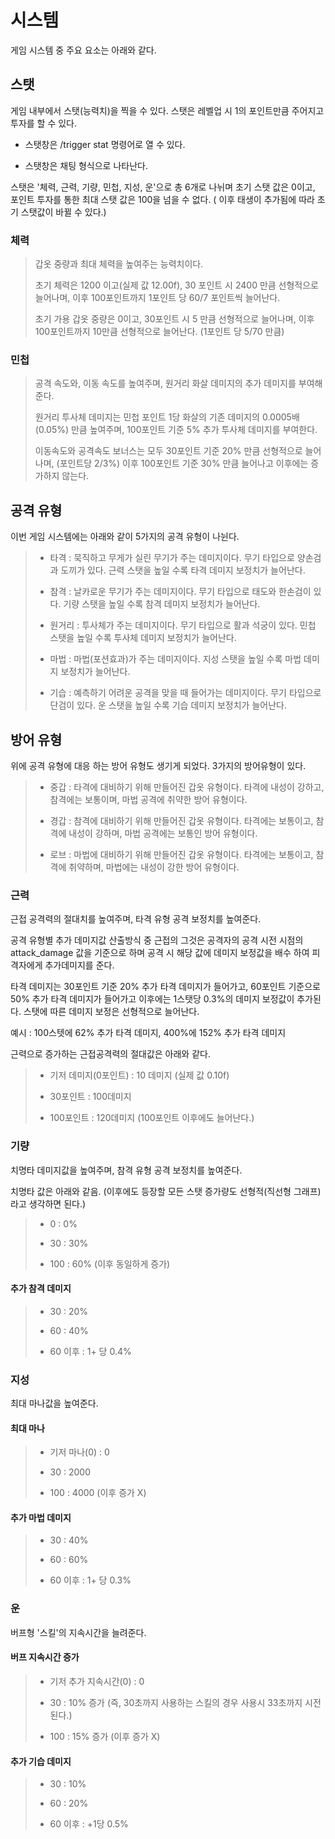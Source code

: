 # 시스템

게임 시스템 중 주요 요소는 아래와 같다.

## 스탯

게임 내부에서 스탯(능력치)을 찍을 수 있다. 스탯은 레벨업 시 1의 포인트만큼 주어지고 투자를 할 수 있다.

- 스탯창은 /trigger stat 명령어로 열 수 있다.

- 스탯창은 채팅 형식으로 나타난다.

스탯은 '체력, 근력, 기량, 민첩, 지성, 운'으로 총 6개로 나뉘며 초기 스탯 값은 0이고, 포인트 투자를 통한 최대 스탯 값은 100을 넘을 수 없다. ( 이후 태생이 추가됨에 따라 초기 스탯값이 바뀔 수 있다.)

### 체력

> 갑옷 중량과 최대 체력을 높여주는 능력치이다.
> 
> 초기 체력은 1200 이고(실제 값 12.00f), 30 포인트 시 2400 만큼 선형적으로 늘어나며, 이후 100포인트까지 1포인트 당 60/7 포인트씩 늘어난다.
> 
> 초기 가용 갑옷 중량은 0이고, 30포인트 시 5 만큼 선형적으로 늘어나며, 이후 100포인트까지 10만큼 선형적으로 늘어난다. (1포인트 당 5/70 만큼)

### 민첩

> 공격 속도와, 이동 속도를 높여주며, 원거리 화살 데미지의 추가 데미지를 부여해준다.
> 
> 원거리 투사체 데미지는 민첩 포인트 1당 화살의 기존 데미지의 0.0005배 (0.05%) 만큼 높여주며, 100포인트 기준 5% 추가 투사체 데미지를 부여한다.
> 
> 이동속도와 공격속도 보너스는 모두 30포인트 기준 20% 만큼 선형적으로 늘어나며, (포인트당 2/3%) 이후 100포인트 기준 30% 만큼 늘어나고 이후에는 증가하지 않는다.

## 공격 유형

이번 게임 시스템에는 아래와 같이 5가지의 공격 유형이 나뉜다.

> - 타격 : 묵직하고 무게가 실린 무기가 주는 데미지이다. 무기 타입으로 양손검과 도끼가 있다. 근력 스탯을 높일 수록 타격 데미지 보정치가 늘어난다.
> 
> - 참격 : 날카로운 무기가 주는 데미지이다. 무기 타입으로 태도와 한손검이 있다. 기량 스탯을 높일 수록 참격 데미지 보정치가 늘어난다.
> 
> - 원거리 : 투사체가 주는 데미지이다. 무기 타입으로 활과 석궁이 있다. 민첩 스탯을 높일 수록 투사체 데미지 보정치가 늘어난다.
> 
> - 마법 : 마법(포션효과)가 주는 데미지이다. 지성 스탯을 높일 수록 마법 데미지 보정치가 늘어난다.
> 
> - 기습 : 예측하기 어려운 공격을 맞을 때 들어가는 데미지이다. 무기 타입으로 단검이 있다. 운 스탯을 높일 수록 기습 데미지 보정치가 늘어난다.

## 방어 유형

위에 공격 유형에 대응 하는 방어 유형도 생기게 되었다. 3가지의 방어유형이 있다.

> - 중갑 : 타격에 대비하기 위해 만들어진 갑옷 유형이다. 타격에 내성이 강하고, 참격에는 보통이며, 마법 공격에 취약한 방어 유형이다.
> 
> - 경갑 : 참격에 대비하기 위해 만들어진 갑옷 유형이다. 타격에는 보통이고, 참격에 내성이 강하며, 마법 공격에는 보통인 방어 유형이다.
> 
> - 로브 : 마법에 대비하기 위해 만들어진 갑옷 유형이다. 타격에는 보통이고, 참격에 취약하며, 마법에는 내성이 강한 방어 유형이다.

### 근력

근접 공격력의 절대치를 높여주며, 타격 유형 공격 보정치를 높여준다.

공격 유형별 추가 데미지값 산출방식 중 근접의 그것은 공격자의 공격 시전 시점의 attack_damage 값을 기준으로 하며 공격 시 해당 값에 데미지 보정값을 배수 하여 피격자에게 추가데미지를 준다.

타격 데미지는 30포인트 기준 20% 추가 타격 데미지가 들어가고, 60포인트 기준으로 50% 추가 타격 데미지가 들어가고 이후에는 1스탯당 0.3%의 데미지 보정값이 추가된다. 스탯에 따른  데미지 보정은 선형적으로 늘어난다.

예시 : 100스텟에 62% 추가 타격 데미지, 400%에 152% 추가 타격 데미지

근력으로 증가하는 근접공격력의 절대값은 아래와 같다.

> - 기저 데미지(0포인트) : 10 데미지 (실제 값 0.10f)
> 
> - 30포인트 : 100데미지
> 
> - 100포인트 : 120데미지 (100포인트 이후에도 늘어난다.)

### 기량

치명타 데미지값을 높여주며, 참격 유형 공격 보정치를 높여준다.

치명타 값은 아래와 같음. (이후에도 등장할 모든 스탯 증가량도 선형적(직선형 그래프)라고 생각하면 된다.)

> - 0 : 0%
> 
> - 30 : 30%
> 
> - 100 : 60% (이후 동일하게 증가)

#### 추가 참격 데미지

> - 30 : 20%
> 
> - 60 : 40%
> 
> - 60 이후 : 1+ 당 0.4%

### 지성

최대 마나값을 높여준다.

#### 최대 마나

> - 기저 마나(0) : 0
> 
> - 30 : 2000
> 
> - 100 : 4000 (이후 증가 X)

#### 추가 마법 데미지

> - 30 : 40%
> 
> - 60 : 60%
> 
> - 60 이후 : 1+ 당 0.3%

### 운

버프형 '스킬'의 지속시간을 늘려준다.

#### 버프 지속시간 증가

> - 기저 추가 지속시간(0) : 0
> 
> - 30 : 10% 증가 (즉, 30초까지 사용하는 스킬의 경우 사용시 33초까지 시전된다.)
> 
> - 100 : 15% 증가 (이후 증가 X)

#### 추가 기습 데미지

> - 30 : 10%
> 
> - 60 : 20%
> 
> - 60 이후 : +1당 0.5%


